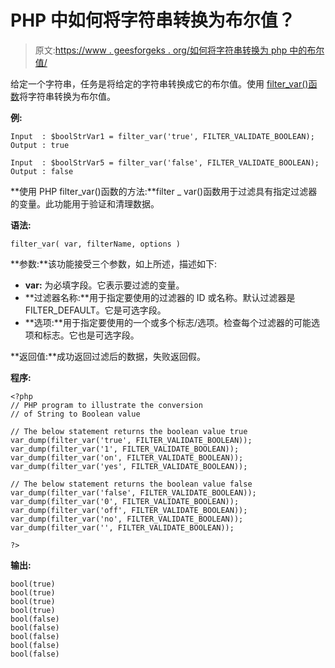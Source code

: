 # PHP 中如何将字符串转换为布尔值？

> 原文:[https://www . geesforgeks . org/如何将字符串转换为 php 中的布尔值/](https://www.geeksforgeeks.org/how-to-convert-string-to-boolean-in-php/)

给定一个字符串，任务是将给定的字符串转换成它的布尔值。使用 [filter_var()函数](https://www.geeksforgeeks.org/php-filter_var-function/)将字符串转换为布尔值。

**例:**

```
Input  : $boolStrVar1 = filter_var('true', FILTER_VALIDATE_BOOLEAN); 
Output : true

Input  : $boolStrVar5 = filter_var('false', FILTER_VALIDATE_BOOLEAN);
Output : false

```

**使用 PHP filter_var()函数的方法:**filter _ var()函数用于过滤具有指定过滤器的变量。此功能用于验证和清理数据。

**语法:**

```
filter_var( var, filterName, options )
```

**参数:**该功能接受三个参数，如上所述，描述如下:

*   **var:** 为必填字段。它表示要过滤的变量。
*   **过滤器名称:**用于指定要使用的过滤器的 ID 或名称。默认过滤器是 FILTER_DEFAULT。它是可选字段。
*   **选项:**用于指定要使用的一个或多个标志/选项。检查每个过滤器的可能选项和标志。它也是可选字段。

**返回值:**成功返回过滤后的数据，失败返回假。

**程序:**

```
<?php
// PHP program to illustrate the conversion
// of String to Boolean value

// The below statement returns the boolean value true
var_dump(filter_var('true', FILTER_VALIDATE_BOOLEAN));
var_dump(filter_var('1', FILTER_VALIDATE_BOOLEAN));
var_dump(filter_var('on', FILTER_VALIDATE_BOOLEAN));
var_dump(filter_var('yes', FILTER_VALIDATE_BOOLEAN));

// The below statement returns the boolean value false
var_dump(filter_var('false', FILTER_VALIDATE_BOOLEAN));
var_dump(filter_var('0', FILTER_VALIDATE_BOOLEAN));
var_dump(filter_var('off', FILTER_VALIDATE_BOOLEAN));
var_dump(filter_var('no', FILTER_VALIDATE_BOOLEAN));
var_dump(filter_var('', FILTER_VALIDATE_BOOLEAN));

?>
```

**输出:**

```
bool(true)
bool(true)
bool(true)
bool(true)
bool(false)
bool(false)
bool(false)
bool(false)
bool(false)

```
